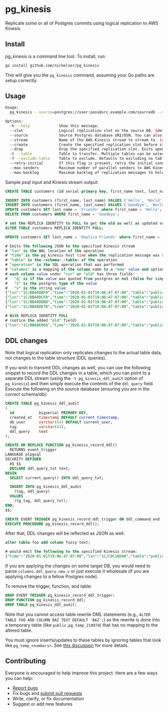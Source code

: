 # pg_kinesis

Replicate some or all of Postgres commits using logical replication to AWS Kinesis.

## Install

pg_kinesis is a command line tool. To install, run:

```sh
go install github.com/nickelser/pg_kinesis
```

This will give you the `pg_kinesis` command, assuming your Go paths are setup correctly.

## Usage

```sh
Usage:
  pg_kinesis --source=postgres://user:pass@src.example.com/sourcedb --stream=example_stream --tables=public.users,public.events

Options:
  -h --help             Show this message.
  --slot                Logical replication slot on the source DB. (default: pg_kinesis)
  --source              Source Postgres database URI/DSN. You can also use the libpq-standard PGDATABASE/PGHOST/&c. environment variables (which are tried first; --source overrides the environment).
  --stream              Name of the AWS Kinesis stream to stream to. (required)
  --create              Create the specified replication slot before starting replication.
  --drop                Drop the specified replication slot. Exits upon success.
  -t --table            Table to transfer. Multiple tables can be selected by writing multiple -t switches. Defaults to all tables. The matching semantics are the same as psql (https://www.postgresql.org/docs/current/static/app-psql.html#app-psql-patterns)
  -T --exclude-table    Table to exclude. Defaults to excluding no tables. The matching logic is the same as for -t; -T has higher precedence than -t.
  --retry-initial       If this flag is present, retry the initial connection to the replication slot; useful for high-availability setups where the same pg_kinesis command is run from multiple hosts.
  --max-senders         Maximum number of parallel senders to AWS Kinesis. Each table is sent single-threaded for consistency, so upping this value is useful if you have many tables. (default: 24)
  --max-backlog         Maximum backlog of replication messages to hold before blocking replication. (default: 2 x --max-senders)
```

Sample psql input and Kinesis stream output:

```SQL
CREATE TABLE customers (id serial primary key, first_name text, last_name text);

INSERT INTO customers (first_name, last_name) VALUES ('Hello', 'World');
INSERT INTO customers (first_name, last_name) VALUES ('Goodbye', 'World');
UPDATE customers SET last_name = 'Friends' where first_name = 'Hello';
DELETE FROM customers WHERE first_name = 'Goodbye';

# set the REPLICA IDENTITY to FULL to get the old as well as updated values for updaes
ALTER TABLE customers REPLICA IDENTITY FULL;

UPDATE customers SET last_name = 'Replica Friends' where first_name = 'Hello';

# Emits the following JSON to the specified Kinesis stream
# "lsn" is the WAL location of the operation
# "time" is the pg_kinesis host time when the replication message was received (the actual commit time is not available for most PG versions, but it should be very close); you can treat this as approximate (the LSN should be used to compare different records)
# "table" is the <schema>.<table> of the operation
# "operation" is the SQL operation that was performed
# "columns" is a mapping of the column name to a "new" value and optionally an "old" value (the current and the previous value, for an update or delete)
# each column value under "cur" or "old" has three fields:
#   "q" is if the value was quoted from postgres or not (false for simple values, like integers or booleans, null or (no-tuple-data))
#   "t" is the postgres type of the value
#   "v" is the string value
{"lsn":"1C/BB48DBF0","time":"2020-01-01T19:06:47-07:00","table":"public.customers","operation":"INSERT","columns":{"first_name":{"new":{"q":"true","t":"text","v":"Hello"}},"time":"2020-01-01T19:06:47-07:00","id":{"new":{"q":"false","t":"integer","v":"1"}},"last_name":{"new":{"q":"true","t":"text","v":"World"}}}}
{"lsn":"1C/BB48DCF8","time":"2020-01-01T19:06:47-07:00","table":"public.customers","operation":"INSERT","columns":{"first_name":{"new":{"q":"true","t":"text","v":"Goodbye"}},"id":{"new":{"q":"false","t":"integer","v":"2"}},"last_name":{"new":{"q":"true","t":"text","v":"World"}}}}
{"lsn":"1C/BB48DDB8","time":"2020-01-01T19:06:47-07:00","table":"public.customers","operation":"UPDATE","columns":{"first_name":{"new":{"q":"true","t":"text","v":"Hello"}},"time":"2020-01-01T19:06:47-07:00","id":{"new":{"q":"false","t":"integer","v":"1"}},"last_name":{"new":{"q":"true","t":"text","v":"Friends"}}}}
{"lsn":"1C/BB48DE78","time":"2020-01-01T19:06:47-07:00","table":"public.customers","operation":"DELETE","columns":{"id":{"old":{"q":"false","t":"integer","v":"2"}}}}

# With REPLICA IDENTITY FULL
# (notice the added "old" field)
{"lsn":"1C/BB48E068","time":"2020-01-01T19:06:47-07:00","table":"public.customers","operation":"UPDATE","columns":{"first_name":{"new":{"q":"true","t":"text","v":"Hello"}},"id":{"new":{"q":"false","t":"integer","v":"1"}},"last_name":{"new":{"q":"true","t":"text","v":"Replica Friends"},"old":{"q":"true","t":"text","v":"Friends"}}}}
```

## DDL changes

Note that logical replication only replicates changes to the actual table data, not changes to the table structure (DDL queries).

If you wish to transmit DDL changes as well, you can use the following snippet to record the DDL changes in a table, which you can point to a separate DDL stream (using the `-t pg_kinesis_ddl_audit` option of `pg_kinesis`) and then simply execute the contents of the `ddl_query` field. Execute the following on the source database (ensuring you are in the correct schema/db):

```sql
CREATE TABLE pg_kinesis_ddl_audit
(
  id           bigserial PRIMARY KEY,
  created_at   timestamp DEFAULT current_timestamp,
  db_user      varchar(64) DEFAULT current_user,
  tag          varchar(64),
  ddl_query    text
);

CREATE OR REPLACE FUNCTION pg_kinesis_record_ddl()
  RETURNS event_trigger
LANGUAGE plpgsql
SECURITY DEFINER
  AS $$
  DECLARE ddl_query_txt text;
BEGIN
  SELECT current_query() INTO ddl_query_txt;

  INSERT INTO pg_kinesis_ddl_audit
    (tag, ddl_query)
  VALUES
    (tg_tag, ddl_query_txt);
END;
$$;

CREATE EVENT TRIGGER pg_kinesis_record_ddl_trigger ON ddl_command_end
EXECUTE PROCEDURE pg_kinesis_record_ddl();
```

After that, DDL changes will be reflected as JSON as well:

```SQL
alter table foo add column fuzzy text;

# would emit the following to the specified Kinesis stream:
{"time":"2020-01-01T19:06:47-07:00","lsn":"1C/C9C16D48","table":"public.pg_kinesis_ddl_audit","operation":"INSERT","columns":{"created_at":{"new":{"q":"true","t":"timestamp without time zone","v":"2017-10-15 19:07:06.563259"}},"db_user":{"new":{"q":"true","t":"character varying","v":"nickelser"}},"ddl_query":{"new":{"q":"true","t":"text","v":"ALTER TABLE FOO ADD COLUMN BAZ TEXT;"}},"id":{"new":{"q":"false","t":"bigint","v":"1"}},"tag":{"new":{"q":"true","t":"character varying","v":"ALTER TABLE"}}}}
```

If you are applying the changes on some target DB, you would need to parse `columns.ddl_query.new.v` or just execute it wholesale (if you are applying changes to a fellow Postgres node).

To remove the trigger, function, and table:

```SQL
DROP EVENT TRIGGER pg_kinesis_record_ddl_trigger;
DROP FUNCTION pg_kinesis_record_ddl;
DROP TABLE pg_kinesis_ddl_audit;
```

Note that you cannot access table rewrite DML statements (e.g., `ALTER TABLE FOO ADD COLUMN BAZ TEXT DEFAULT 'BAZ';`) as the rewrite is done into a temporary table (like `public.pg_temp_210974`) that has no mapping to the altered table.

You must ignore inserts/updates to these tables by ignoring tables that look like `pg_temp_<numbers>`. See [this discussion](http://www.postgresql-archive.org/BUG-14785-Logical-replication-does-not-work-after-adding-a-column-Bug-td5979218.html) for more details.

## Contributing

Everyone is encouraged to help improve this project. Here are a few ways you can help:

- [Report bugs](https://github.com/nickelser/pg_kinesis/issues)
- Fix bugs and [submit pull requests](https://github.com/nickelser/pg_kinesis/pulls)
- Write, clarify, or fix documentation
- Suggest or add new features
